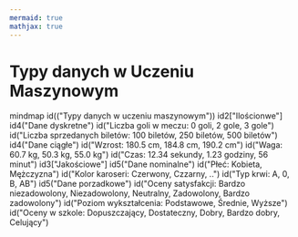 ```yaml
---
mermaid: true
mathjax: true
---
```


# Typy danych w Uczeniu Maszynowym

<div class="mermaid">
mindmap
    id(("Typy danych w uczeniu maszynowym"))
        id2["Ilościonwe"]
            id4("Dane dyskretne")
                id("Liczba goli w meczu: 0 goli, 2 gole, 3 gole")
                id("Liczba sprzedanych biletów: 100 biletów, 250 biletów, 500 biletów")
            id4("Dane ciągłe")
                id("Wzrost: 180.5 cm, 184.8 cm, 190.2 cm")
                id("Waga: 60.7 kg, 50.3 kg, 55.0 kg")
                id("Czas: 12.34 sekundy, 1.23 godziny, 56 minut")
        id3["Jakościowe"]
            id5("Dane nominalne")
                id("Płeć: Kobieta, Mężczyzna")
                id("Kolor karoseri: Czerwony, Czzarny, ..")
                id("Typ krwi: A, 0, B, AB")
            id5("Dane porzadkowe")
                id("Oceny satysfakcji: Bardzo niezadowolony, Niezadowolony, Neutralny, Zadowolony, Bardzo zadowolony")
                id("Poziom wykształcenia: Podstawowe, Średnie, Wyższe")
                id("Oceny w szkole: Dopuszczający, Dostateczny, Dobry, Bardzo dobry, Celujący")
</div>